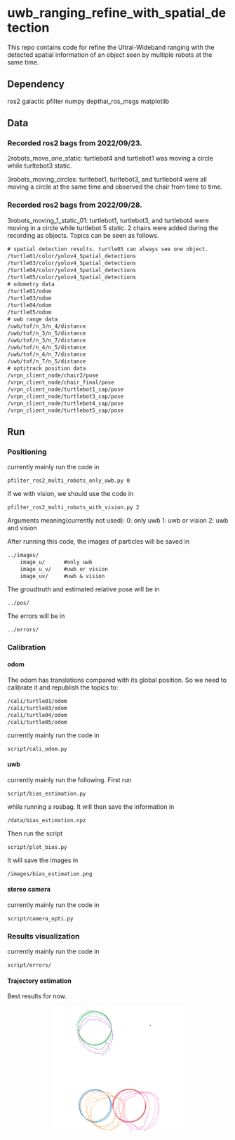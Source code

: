 # uwb_ranging_refine_with_spatial_detection
This repo contains code for refine the Ultral-Wideband ranging with the detected spatial information of an object seen by multiple robots at the same time.

## Dependency
<!-- TODO: add installation approaches -->
ros2 galactic
pfilter
numpy
depthai_ros_msgs
matplotlib

## Data
### Recorded ros2 bags from 2022/09/23. 

2robots_move_one_static: turtlebot4 and turtlebot1 was moving a circle while turltebot3 static. 

3robots_moving_circles: turltebot1, turltebot3, and turtlebot4 were all moving a circle at the same time and observed the chair from time to time.

### Recorded ros2 bags from 2022/09/28.
3robots_moving_1_static_01: turtlebot1, turtlebot3, and turtlebot4 were moving in a circle while turtlebot 5 static. 2 chairs were added during the recording as objects. Topics can be seen as follows.
```
# spatial detection results. turtle05 can always see one object.
/turtle01/color/yolov4_Spatial_detections
/turtle03/color/yolov4_Spatial_detections
/turtle04/color/yolov4_Spatial_detections
/turtle05/color/yolov4_Spatial_detections
# odometry data
/turtle01/odom
/turtle03/odom
/turtle04/odom
/turtle05/odom
# uwb range data
/uwb/tof/n_3/n_4/distance
/uwb/tof/n_3/n_5/distance
/uwb/tof/n_3/n_7/distance
/uwb/tof/n_4/n_5/distance
/uwb/tof/n_4/n_7/distance
/uwb/tof/n_7/n_5/distance
# optitrack position data
/vrpn_client_node/chair2/pose
/vrpn_client_node/chair_final/pose
/vrpn_client_node/turtlebot1_cap/pose
/vrpn_client_node/turtlebot3_cap/pose
/vrpn_client_node/turtlebot4_cap/pose
/vrpn_client_node/turtlebot5_cap/pose
```

## Run
### Positioning
<!-- TODO: update pf method for multi-robots -->
<!-- TODO: verify fusion pattern, for example, how many uwb ranges and spatial detections needed -->
currently mainly run the code in 
```
pfilter_ros2_multi_robots_only_uwb.py 0
```
If we with vision, we should use the code in 
```
pfilter_ros2_multi_robots_with_vision.py 2
```
Arguments meaning(currently not used):
0: only uwb
1: uwb or vision
2: uwb and vision

After running this code, the images of particles will be saved in 
```
../images/
    image_u/      #only uwb
    image_u_v/    #uwb or vision
    image_uv/     #uwb & vision
```
The groudtruth and estimated relative pose will be in 
```
../pos/
```
The errors will be in 
```
../errors/
```

### Calibration
#### odom 
The odom has translations compared with its global position. So we need to calibrate it and republish the topics to:
```
/cali/turtle01/odom
/cali/turtle03/odom
/cali/turtle04/odom
/cali/turtle05/odom
```
currently mainly run the code in 
```
script/cali_odom.py
```
#### uwb

currently mainly run the following. First run 
```
script/bias_estimation.py
```
while running a rosbag. It will then save the information in

```
/data/bias_estimation.npz
```
Then run the script

```
script/plot_bias.py
```
It will save the images in

```
/images/bias_estimation.png
```



#### stereo camera
<!-- FIXME: bias are big, needs to check the code -->
currently mainly run the code in 
```
script/camera_opti.py
```

### Results visualization
<!-- TODO: violin plot or rainbow plot -->
currently mainly run the code in 
```
script/errors/
```

#### Trajectory estimation
Best results for now.
<p align="center">
<img src="./results/uwb_with_vision_01.png"
     alt="State Estimation based on UWB integrating with vision spatial information"
     style="width:300px;" />
</p>